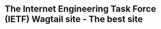 The Internet Engineering Task Force (IETF) Wagtail site - The best site 
=======================================================================


